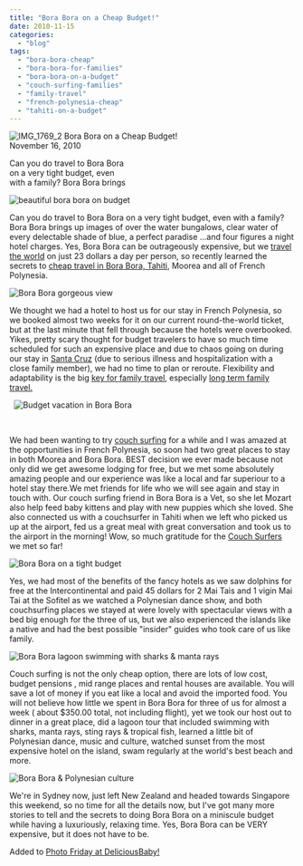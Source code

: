 ```yaml
---
title: "Bora Bora on a Cheap Budget!"
date: 2010-11-15
categories: 
  - "blog"
tags: 
  - "bora-bora-cheap"
  - "bora-bora-for-families"
  - "bora-bora-on-a-budget"
  - "couch-surfing-families"
  - "family-travel"
  - "french-polynesia-cheap"
  - "tahiti-on-a-budget"
---
```


 ![IMG_1769_2](https://pub-ac94b3f306b24c0dba4238943c97f2e1.r2.dev/6a00e5502a950788330133f5c772f8970b.jpg) Bora Bora on a Cheap Budget!  
November 16, 2010

Can you do travel to Bora Bora  
on a very tight budget, even  
with a family? Bora Bora brings 

<!--more-->

![beautiful bora bora on budget](https://pub-ac94b3f306b24c0dba4238943c97f2e1.r2.dev/6a00e5502a950788330133f5c773f2970b.jpg)

Can you do travel to Bora Bora on a very tight budget, even with a family? Bora Bora brings up images of over the water bungalows, clear water of every delectable shade of blue, a perfect paradise ...and four figures a night hotel charges. Yes, Bora Bora can be outrageously expensive, but we [travel the world](http://soultravelers3new.local/2010/04/around-the-world-family-travel-soultravelers3-digital-nomad-global-international-family-travel.html "travel the world") on just 23 dollars a day per person, so recently learned the secrets to [cheap travel in Bora Bora, Tahiti,](http://soultravelers3new.local/2010/10/family-travel-french-polynesia-cheaply.html "Cheap travel bora bora, tahiti, moorea") Moorea and all of French Polynesia. 

![Bora Bora gorgeous view](https://pub-ac94b3f306b24c0dba4238943c97f2e1.r2.dev/6a00e5502a95078833013488e7b880970c.jpg)  
  

We thought we had a hotel to host us for our stay in French Polynesia, so we booked almost two weeks for it on our current round-the-world ticket, but at the last minute that fell through because the hotels were overbooked. Yikes, pretty scary thought for budget travelers to have so much time scheduled for such an expensive place and due to chaos going on during our stay in [Santa Cruz](http://soultravelers3new.local/2010/10/family-travel-santa-cruz-california-beautiful-beach-house-homeaway-luxury-rental-home.html "Santa Cruz") (due to serious illness and hospitalization with a close family member), we had no time to plan or reroute. Flexibility and adaptability is the big [key for family travel](http://soultravelers3new.local/2009/04/how-to-travel-the-world-as-a-digital-nomad-family.html "Family travel"), especially [long term family travel.](http://soultravelers3new.local/2010/08/around-the-world-with-kids-extended-travel-long-term-travel-families-and-friends.html "long term family travel")

  [](https://pub-ac94b3f306b24c0dba4238943c97f2e1.r2.dev/.a/6a00e5502a9507883301348931e101970c-pi)[](https://pub-ac94b3f306b24c0dba4238943c97f2e1.r2.dev/.a/6a00e5502a9507883301348931e1a6970c-pi)![Budget vacation in Bora Bora](https://pub-ac94b3f306b24c0dba4238943c97f2e1.r2.dev/6a00e5502a950788330133f6133226970b.jpg)  
  
  [](https://pub-ac94b3f306b24c0dba4238943c97f2e1.r2.dev/6a00e5502a950788330133f5c773f2970b-150x150-1.jpg)

[](https://pub-ac94b3f306b24c0dba4238943c97f2e1.r2.dev/6a00e5502a950788330133f5c773f2970b-150x150-1.jpg)We had been wanting to try [couch surfing](http://www.couchsurfing.org/ "couch surfing") for a while and I was amazed at the opportunities in French Polynesia, so soon had two great places to stay in both Moorea and Bora Bora. BEST decision we ever made because not only did we get awesome lodging for free, but we met some absolutely amazing people and our experience was like a local and far superiour to a hotel stay there.We met friends for life who we will see again and stay in touch with. Our couch surfing friend in Bora Bora is a Vet, so she let Mozart also help feed baby kittens and play with new puppies which she loved. She also connected us with a couchsurfer in Tahiti when we left who picked us up at the airport, fed us a great meal with great conversation and took us to the airport in the morning! Wow, so much gratitude for the [Couch Surfers](http://en.wikipedia.org/wiki/CouchSurfing "couch surfers") we met so far!

![Bora Bora on a tight budget](https://pub-ac94b3f306b24c0dba4238943c97f2e1.r2.dev/6a00e5502a95078833013488e7bc28970c.jpg)  
  
  

Yes, we had most of the benefits of the fancy hotels as we saw dolphins for free at the Intercontinental and paid 45 dollars for 2 Mai Tais and 1 vigin Mai Tai at the Sofitel as we watched a Polynesian dance show, and both couchsurfing places we stayed at were lovely with spectacular views with a bed big enough for the three of us, but we also experienced the islands like a native and had the best possible "insider" guides who took care of us like family.

![Bora Bora lagoon swimming with sharks & manta rays](https://pub-ac94b3f306b24c0dba4238943c97f2e1.r2.dev/6a00e5502a95078833013488e7bde1970c.jpg)  
  
  

Couch surfing is not the only cheap option, there are lots of low cost, budget pensions , mid range places and rental houses are available. You will save a lot of money if you eat like a local and avoid the imported food. You will not believe how little we spent in Bora Bora for three of us for almost a week ( about $350.00 total, not including flight), yet we took our host out to dinner in a great place, did a lagoon tour that included swimming with sharks, manta rays, sting rays & tropical fish, learned a little bit of Polynesian dance, music and culture, watched sunset from the most expensive hotel on the island, swam regularly at the world's best beach and more.

![Bora Bora & Polynesian culture](https://pub-ac94b3f306b24c0dba4238943c97f2e1.r2.dev/6a00e5502a95078833013488e7c8ce970c.jpg)  
  
  

We're in Sydney now, just left New Zealand and headed towards Singapore this weekend, so no time for all the details now, but I've got many more stories to tell and the secrets to doing Bora Bora on a miniscule budget while having a luxuriously, relaxing time. Yes, Bora Bora can be VERY expensive, but it does not have to be.

Added to [Photo Friday at DeliciousBaby!](http://www.deliciousbaby.com/ "deliciousbaby")

